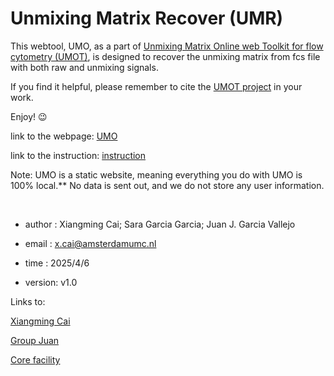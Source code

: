 # Unmixing Matrix Recover (UMR)

This webtool, UMO, as a part of [Unmixing Matrix Online web Toolkit for flow cytometry (UMOT)](https://github.com/xiangmingcai/UMOT), is designed to recover the unmixing matrix from fcs file with both raw and unmixing signals.

If you find it helpful, please remember to cite the [UMOT project](https://github.com/xiangmingcai/UMOT) in your work.

Enjoy! 😉

link to the webpage: [UMO](https://xiangmingcai.github.io/UnmixingMtxRecover.github.io/)

link to the instruction: [instruction](https://github.com/xiangmingcai/UnmixingMtxRecover.github.io/blob/main/instruction.md)

Note: UMO is a static website, meaning everything you do with UMO is 100% local.** No data is sent out, and we do not store any user information.

<br>

- author : Xiangming Cai; Sara Garcia Garcia; Juan J. Garcia Vallejo

- email : x.cai@amsterdamumc.nl

- time : 2025/4/6

- version: v1.0

Links to: 

[Xiangming Cai](https://www.linkedin.com/in/xiangming-cai-7a95a1258/)

[Group Juan](https://immunologyamsterdam.org/2020/08/10/juan-j-garcia-vallejo/)

[Core facility](https://vumc.nl/research/overzicht/molecular-cell-biology-immunology-research/mcbi-technology-center/o2flow-facility-mcbi.htm)
